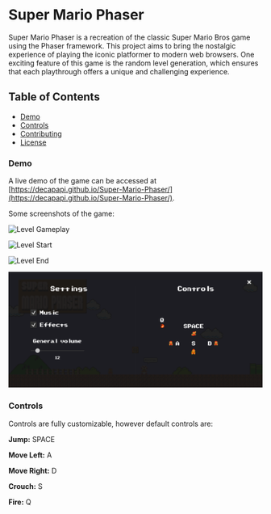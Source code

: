 
# **Super Mario Phaser**

Super Mario Phaser is a recreation of the classic Super Mario Bros game using the Phaser framework. This project aims to bring the nostalgic experience of playing the iconic platformer to modern web browsers. One exciting feature of this game is the random level generation, which ensures that each playthrough offers a unique and challenging experience.


## **Table of Contents**

- [Demo](#Demo)
- [Controls](#Controls)
- [Contributing](#Contributing)
- [License](#License)

### Demo

A live demo of the game can be accessed at [https://decapapi.github.io/Super-Mario-Phaser/](https://decapapi.github.io/Super-Mario-Phaser/).

Some screenshots of the game:

![Level Gameplay](assets/showcase/level-gameplay.gif)

![Level Start](assets/showcase/level-start.gif)

![Level End](assets/showcase/level-end.gif)

![Settings Screen](assets/showcase/settings-screen.png)

### Controls

Controls are fully customizable, however default controls are:

**Jump:** SPACE

**Move Left:** A

**Move Right:** D

**Crouch:** S

**Fire:** Q